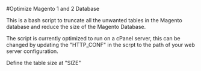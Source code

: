 #Optimize Magento 1 and 2 Database

This is a bash script to truncate all the unwanted tables in the Magento database and reduce the size of the Magento Database. 

The script is currently optimized to run on a cPanel server, this can be changed by updating the "HTTP_CONF" in the scrpt to the path of your web server configuration.

Define the table size at "SIZE"
